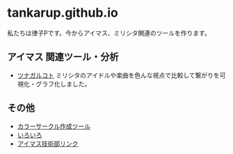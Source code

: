 # tankarup.github.io

私たちは律子Pです。今からアイマス、ミリシタ関連のツールを作ります。

## アイマス 関連ツール・分析
* [ツナガルコト](tsunagaru/tsunagaru.html) ミリシタのアイドルや楽曲を色んな視点で比較して繋がりを可視化・グラフ化しました。


## その他
* [カラーサークル作成ツール](https://tankarup.github.io/colorcircle/)
* [いろいろ](https://tankarup.github.io/MillionLive-analysis/)
* [アイマス技術部リンク](imas_tech.md)
